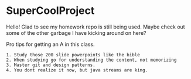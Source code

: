 # SuperCoolProject

Hello! Glad to see my homework repo is still being used. Maybe check out some of the other garbage I have kicking around on here?

Pro tips for getting an A in this class. 

    1. Study those 200 slide powerpoints like the bible
    2. When studying go for understanding the content, not memorizing
    3. Master git and design patterns. 
    4. You dont realize it now, but java streams are king. 
